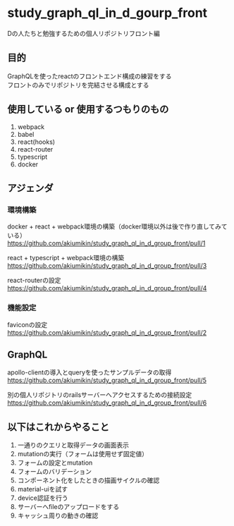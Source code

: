 # study_graph_ql_in_d_gourp_front
Dの人たちと勉強するための個人リポジトリフロント編

## 目的
GraphQLを使ったreactのフロントエンド構成の練習をする  
フロントのみでリポジトリを完結させる構成とする

## 使用している or 使用するつもりのもの
1. webpack
1. babel
1. react(hooks)
1. react-router
1. typescript
1. docker

## アジェンダ

### 環境構築
docker + react + webpack環境の構築（docker環境以外は後で作り直してみている）  
https://github.com/akiumikin/study_graph_ql_in_d_group_front/pull/1  
  
react + typescript + webpack環境の構築  
https://github.com/akiumikin/study_graph_ql_in_d_group_front/pull/3  

react-routerの設定  
https://github.com/akiumikin/study_graph_ql_in_d_group_front/pull/4
  
  
### 機能設定
faviconの設定  
https://github.com/akiumikin/study_graph_ql_in_d_group_front/pull/2  

## GraphQL
apollo-clientの導入とqueryを使ったサンプルデータの取得  
https://github.com/akiumikin/study_graph_ql_in_d_group_front/pull/5  
  
別の個人リポジトリのrailsサーバーへアクセスするための接続設定  
https://github.com/akiumikin/study_graph_ql_in_d_group_front/pull/6  

## 以下はこれからやること
1. 一通りのクエリと取得データの画面表示
1. mutationの実行（フォームは使用せず固定値）
1. フォームの設定とmutation
1. フォームのバリデーション
1. コンポーネント化をしたときの描画サイクルの確認
1. material-uiを試す
1. device認証を行う
1. サーバーへfileのアップロードをする
1. キャッシュ周りの動きの確認
